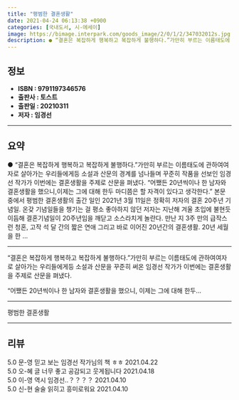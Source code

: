 ```yaml
---
title: "평범한 결혼생활"
date: 2021-04-24 06:13:38 +0900
categories: [국내도서, 시-에세이]
image: https://bimage.interpark.com/goods_image/2/0/1/2/347032012s.jpg
description: ● “결혼은 복잡하게 행복하고 복잡하게 불행하다.”가만히 부르는 이름태도에 관하여여자로 살아가는 우리들에게등 소설과 산문의 경계를 넘나들며 꾸준히 작품을 선보인 임경선 작가가 이번에는 결혼생활을 주제로 산문을 펴냈다. “어쨌든 20년씩이나 한 남자와 결혼생활을 했으니,이제는 그에 대해
---
```


## **정보**

- **ISBN : 9791197346576**
- **출판사 : 토스트**
- **출판일 : 20210311**
- **저자 : 임경선**

------



## **요약**

●  “결혼은 복잡하게 행복하고 복잡하게 불행하다.”가만히 부르는 이름태도에 관하여여자로 살아가는 우리들에게등 소설과 산문의 경계를 넘나들며 꾸준히 작품을 선보인 임경선 작가가 이번에는 결혼생활을 주제로 산문을 펴냈다. “어쨌든 20년씩이나 한 남자와 결혼생활을 했으니,이제는 그에 대해 한두 마디쯤은 할 자격이 있다고 생각한다.” 본문 중에서 평범한 결혼생활의 출간 일인 2021년 3월 11일은 정확히 저자의 결혼 20주년 기념일. 온갖 기념일들을 챙기는 걸 평소 좋아하지 않던 저자는 지난해 겨울 초입에 불현듯 이듬해 결혼기념일이 20주년임을 깨닫고 소스라치게 놀란다. 만난 지 3주 만의 급작스런 청혼, 고작 석 달 간의 짧은 연애 그리고 바로 이어진 20년간의 결혼생활. 20년 세월을 한 ...

------

“결혼은 복잡하게 행복하고 복잡하게 불행하다.”가만히 부르는 이름태도에 관하여여자로 살아가는 우리들에게등 소설과 산문을 꾸준히 써온 임경선 작가가 이번에는 결혼생활을 주제로 산문을 펴냈다.

“어쨌든 20년씩이나 한 남자와 결혼생활을 했으니,
이제는 그에 대해 한두... 

------


평범한 결혼생활 

------


## **리뷰** 

5.0 문-영 믿고 보는 임경선 작가님의 책 ㅎㅎ 2021.04.22 <br/>5.0 오-혜 글 너무 좋고 공감되고 웃게됩니다  2021.04.18 <br/>5.0 이-영 역시 임경선..？？？？ 2021.04.10 <br/>5.0 신-현 술술 읽히고 흥미로워요 2021.04.10 <br/>